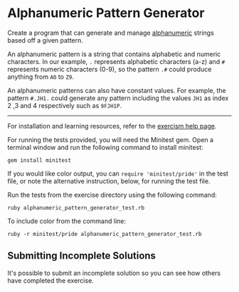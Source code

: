 # Alphanumeric Pattern Generator

Create a program that can generate and manage [alphanumeric](https://en.wikipedia.org/wiki/Alphanumeric) strings based off a given pattern.

An alphanumeric pattern is a string that contains alphabetic and numeric characters. In our example, `.` represents alphabetic characters (a-z) and `#` represents numeric characters (0-9), so the pattern `.#` could produce anything from `A0` to `Z9`.

An alphanumeric patterns can also have constant values. For example, the pattern `#.JH1.` could generate any pattern including the values `JH1` as index 2 ,3 and 4 respectively such as `9FJH1P`.

* * * *

For installation and learning resources, refer to the
[exercism help page](http://exercism.io/languages/ruby).

For running the tests provided, you will need the Minitest gem. Open a
terminal window and run the following command to install minitest:

    gem install minitest

If you would like color output, you can `require 'minitest/pride'` in
the test file, or note the alternative instruction, below, for running
the test file.

Run the tests from the exercise directory using the following command:

    ruby alphanumeric_pattern_generator_test.rb

To include color from the command line:

    ruby -r minitest/pride alphanumeric_pattern_generator_test.rb


## Submitting Incomplete Solutions
It's possible to submit an incomplete solution so you can see how others have completed the exercise.
